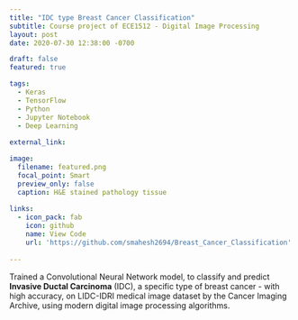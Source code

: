 ```yaml
---
title: "IDC type Breast Cancer Classification"
subtitle: Course project of ECE1512 - Digital Image Processing
layout: post
date: 2020-07-30 12:38:00 -0700

draft: false
featured: true

tags:
  - Keras
  - TensorFlow
  - Python
  - Jupyter Notebook
  - Deep Learning
  
external_link: 

image:
  filename: featured.png
  focal_point: Smart
  preview_only: false
  caption: H&E stained pathology tissue
  
links:
  - icon_pack: fab
    icon: github
    name: View Code 
    url: 'https://github.com/smahesh2694/Breast_Cancer_Classification'
 
---
```


Trained a Convolutional Neural Network model, to classify and predict **Invasive Ductal Carcinoma** (IDC), 
a specific type of breast cancer - with high accuracy, 
on LIDC-IDRI medical image dataset by the Cancer Imaging Archive, using modern digital image processing algorithms.
